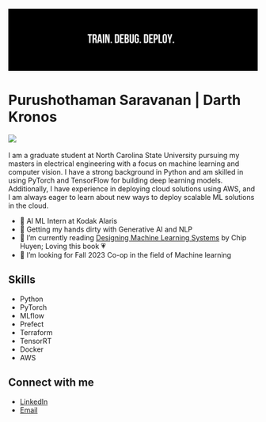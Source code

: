 ![](img.png)
# Purushothaman Saravanan | Darth Kronos
<!-- Graduate Student at North Carolina State University | Electrical Engineering | Machine Learning and Computer Vision -->

<!--
**Darth-Kronos/Darth-Kronos** is a ✨ _special_ ✨ repository because its `README.md` (this file) appears on your GitHub profile.

Here are some ideas to get you started:

- 🔭 I’m currently working on ...
- 🌱 I’m currently learning ...
- 👯 I’m looking to collaborate on ...
- 🤔 I’m looking for help with ...
- 💬 Ask me about ...
- 📫 How to reach me: ...
- 😄 Pronouns: ...
- ⚡ Fun fact: ...
-->
![](https://komarev.com/ghpvc/?username=Darth-Kronos) 

I am a graduate student at North Carolina State University pursuing my masters in electrical engineering with a focus on machine learning and computer vision. I have a strong background in Python and am skilled in using PyTorch and TensorFlow for building deep learning models. Additionally, I have experience in deploying cloud solutions using AWS, and I am always eager to learn about new ways to deploy scalable ML solutions in the cloud.

- 💼 AI ML Intern at Kodak Alaris
- 🚀 Getting my hands dirty with Generative AI and NLP
- 📖 I’m currently reading [Designing Machine Learning Systems](https://www.oreilly.com/library/view/designing-machine-learning/9781098107956/) by  Chip Huyen; Loving this book 💗
- 🤔 I’m looking for Fall 2023 Co-op in the field of Machine learning

## Skills

- Python
- PyTorch
- MLflow
- Prefect
- Terraform
- TensorRT
- Docker
- AWS
<!-- - Machine Learning -->

## Connect with me

- [LinkedIn](https://www.linkedin.com/in/purushothaman-s-yadav)
- [Email](mailto:psarava3@ncsu.edu)
<!-- - [Website](https://[your-website].com) -->
